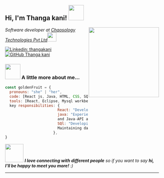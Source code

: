 <h2> Hi, I'm Thanga kani! <img src="https://media.giphy.com/media/mGcNjsfWAjY5AEZNw6/giphy.gif" width="50"></h2>
<img align='right' src="https://media.giphy.com/media/ieyl9zmCjO4b4t6qoY/giphy.gif" width="230">
<p><em>Software developer at <a href="http://www.unb.br">Chaosology Technologies Pvt Ltd</a><img src="https://media.giphy.com/media/fYSnHlufseco8Fh93Z/giphy.gif" width="30">
</em></p>

<!-- [![Twitter: ThaiiBraga](https://img.shields.io/twitter/follow/ThaiiBraga?style=social)](https://twitter.com/ThaiiBraga) -->
[![Linkedin: thangakani](https://img.shields.io/badge/-thangakani-blue?style=flat-square&logo=Linkedin&logoColor=white&link=https://www.linkedin.com/in/thangakani/)](https://www.linkedin.com/in/thanga-kani-4781241b4/)
[![GitHub Thanga kani](https://img.shields.io/github/followers/thangakani?label=follow&style=social)](https://github.com/Thanga-kani/Thanga-kani/)


### <img src="https://media.giphy.com/media/VgCDAzcKvsR6OM0uWg/giphy.gif" width="50"> A little more about me...  

```javascript
const goldenFruit = {
  pronouns: "she" | "her",
  code: [React js, Java, HTML, CSS, SQL],
  tools: [React, Eclipse, Mysql workbench, Postman ],
  key responsibilities: {
                        React: "Developed the frond-end UI using HTML, JavaScript, CSS, and React",
                        java: "Experience in the design and development of web-based server-side applications using Java Servlets, JDBC, 
                        and Java-API and Spring boot Framework.",
                        SQl: "Developing scripts, procedures and triggers for application development,
                        Maintaining data quality and backups and overseeing database security"
                      },
}
```

<img src="https://media.giphy.com/media/LnQjpWaON8nhr21vNW/giphy.gif" width="60"> <em><b>I love connecting with different people</b> so if you want to say <b>hi, I'll be happy to meet you more!</b> :)</em>

---
